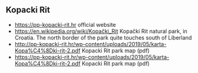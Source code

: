
Kopacki Rit
-----------

* https://pp-kopacki-rit.hr official website
* https://en.wikipedia.org/wiki/Kopački_Rit Kopački Rit natural park, in Croatia. The north border of the park quite touches south of Liberland
* http://pp-kopacki-rit.hr/wp-content/uploads/2019/05/karta-Kopa%C4%8Dki-rit-2.pdf Kopacki Rit park map (pdf)
* https://pp-kopacki-rit.hr/wp-content/uploads/2019/05/karta-Kopa%C4%8Dki-rit-2.pdf Kopacki Rit park map (pdf)

<br>

